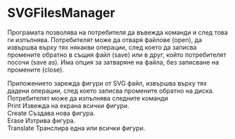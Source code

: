 # SVGFilesManager

Програмата позволява на потребителя да въвежда команди и след това ги изпълнява.  Потребителят може да отваря файлове (open), да извършва върху тях някакви операции, след което да записва промените обратно в същия файл (save) или в друг, който потребителят посочи (save as). Има опция за затваряне на файла, без записване на промените (close). 

Приложението зарежда фигури от SVG файл, извършва върху тях дадени операции, след което записва промените обратно на диска.
Потребителят може да изпълнява следните команди  
Print     Извежда на екрана всички фигури.  
Create    Създава нова фигура.  
Erase     Изтрива фигура.  
Translate Транслира една или всички фигури.  


